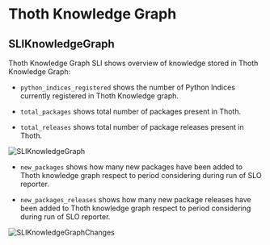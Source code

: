 # Thoth Knowledge Graph

## SLIKnowledgeGraph

Thoth Knowledge Graph SLI shows overview of knowledge stored in Thoth Knowledge Graph:

- `python_indices_registered` shows the number of Python Indices currently registered in Thoth Knowledge graph.

- `total_packages` shows total number of packages present in Thoth.

- `total_releases` shows total number of package releases present in Thoth.

![SLIKnowledgeGraph](https://raw.githubusercontent.com/thoth-station/slo-reporter/master/thoth/slo_reporter/sli_knowledge_graph/SLIKnowledgeGraph.png.png)

- `new_packages` shows how many new packages have been added to Thoth knowledge graph respect to period considering during run of SLO reporter.

- `new_packages_releases` shows how many new package releases have been added to Thoth knowledge graph respect to period considering during run of SLO reporter.

![SLIKnowledgeGraphChanges](https://raw.githubusercontent.com/thoth-station/slo-reporter/master/thoth/slo_reporter/sli_knowledge_graph/SLIKnowledgeGraphChanges.png)
